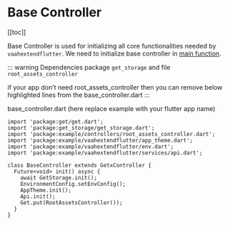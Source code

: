 # Base Controller

[[toc]]

Base Controller is used for initializing all core functionalities needed by `vaahextendflutter`. We need to initialize base controller in [main function](../../../essentials/app.md#main-function).

::: warning Dependencies
package `get_storage` and file `root_assets_controller`

if your app don't need root_assets_controller then you can remove below highlighted lines from the base_controller.dart
:::

base_controller.dart (here replace example with your flutter app name)
```dart{3,14}
import 'package:get/get.dart';
import 'package:get_storage/get_storage.dart';
import 'package:example/controllers/root_assets_controller.dart';
import 'package:example/vaahextendflutter/app_theme.dart';
import 'package:example/vaahextendflutter/env.dart';
import 'package:example/vaahextendflutter/services/api.dart';

class BaseController extends GetxController {
  Future<void> init() async {
    await GetStorage.init();
    EnvironmentConfig.setEnvConfig();
    AppTheme.init();
    Api.init();
    Get.put(RootAssetsController());
  }
}
```